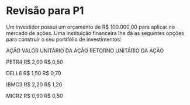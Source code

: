 # Revisão para P1

Um investidor possui um orçamento de R$ 100.000,00 para aplicar no mercado de ações. Uma instituição financeira lhe dá as seguintes opções para construir o seu portifólio de investimentos:

AÇÃO   VALOR UNITÁRIO DA AÇÃO    RETORNO UNITÁRIO DA AÇÃO

PETR4         R$ 2,00                    R$ 0,50

DELL6         R$ 1,50                    R$ 0,70

IBMC3         R$ 2,20                    R$ 1,20

MICR2         R$ 0,90                    R$ 0,50




